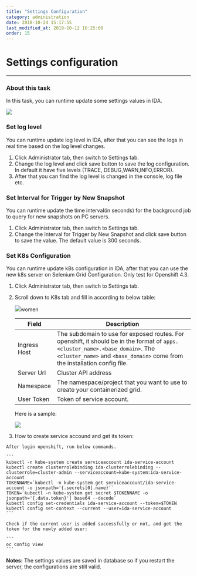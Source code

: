 ```yaml
---
title: "Settings Configuration"
category: administration
date: 2018-10-24 15:17:55
last_modified_at: 2019-10-12 16:25:00
order: 15
---
```


# Settings configuration
***
### About this task

In this task, you can runtime update some settings values in IDA.

 ![][administrator_settings]

### Set log level

You can runtime update log level in IDA, after that you can see the logs in real time based on the log level changes.

  1. Click Administrator tab, then switch to Settings tab.
  2. Change the log level and click  save button to save the log configuration. In default it have five levels (TRACE, DEBUG,WARN,INFO,ERROR).
  3. After that you can find the log level is changed in the console, log file etc.  

### Set Interval for Trigger by New Snapshot

You can runtime update the time interval(in seconds) for the background job to query for new snapshots on PC servers.

  1. Click Administrator tab, then switch to Settings tab.
  2. Change the Interval for Trigger by New Snapshot and click  save button to save the value. The default value is 300 seconds.

### Set K8s Configuration

You can runtime update k8s configuration in IDA, after that you can use the new k8s server on Selenium Grid Configuration. Only test for Openshift 4.3.

  1. Click Administrator tab, then switch to Settings tab.
  2. Scroll down to K8s tab and fill in according to below table:

     ![][administrator_k8s_setting]women 
    
     |   Field                | Description                                                         |
     | -------------------|---------------------------                                          |
     | Ingress Host|The subdomain to use for exposed routes. For openshift, it should be in the format of ```apps.<cluster_name>.<base_domain>```. The ```<cluster_name>``` and ```<base_domain>``` come from the installation config file.|  
     | Server Url| Cluster API address |
     | Namespace| The namespace/project that you want to use to create your containerized grid.|  
     | User Token| Token of service account.|

     Here is a sample:

     ![][administrator_k8s_setting_sample]

  3. How to create service accound and get its token:
    
    After login openshift, run below commands.

    ```
    kubectl -n kube-system create serviceaccount ida-service-account
    kubectl create clusterrolebinding ida-clusterrolebinding --clusterrole=cluster-admin --serviceaccount=kube-system:ida-service-account
    TOKENNAME=`kubectl -n kube-system get serviceaccount/ida-service-account -o jsonpath='{.secrets[0].name}'`
    TOKEN=`kubectl -n kube-system get secret $TOKENNAME -o jsonpath='{.data.token}'| base64 --decode`
    kubectl config set-credentials ida-service-account --token=$TOKEN
    kubectl config set-context --current --user=ida-service-account
    ```
    
    Check if the current user is added successfully or not, and get the token for the newly added user:

    ```
    oc config view
    ```


**Notes:**
The settings values are saved in database so if you restart the server, the configurations are still valid.

[administrator_settings]: ../images/administrator/Administrator_settings.png
[administrator_k8s_setting]: ../images/administrator/administrator_k8s_setting.png
[administrator_k8s_setting_sample]: ../images/administrator/administrator_k8s_setting_sample.png
